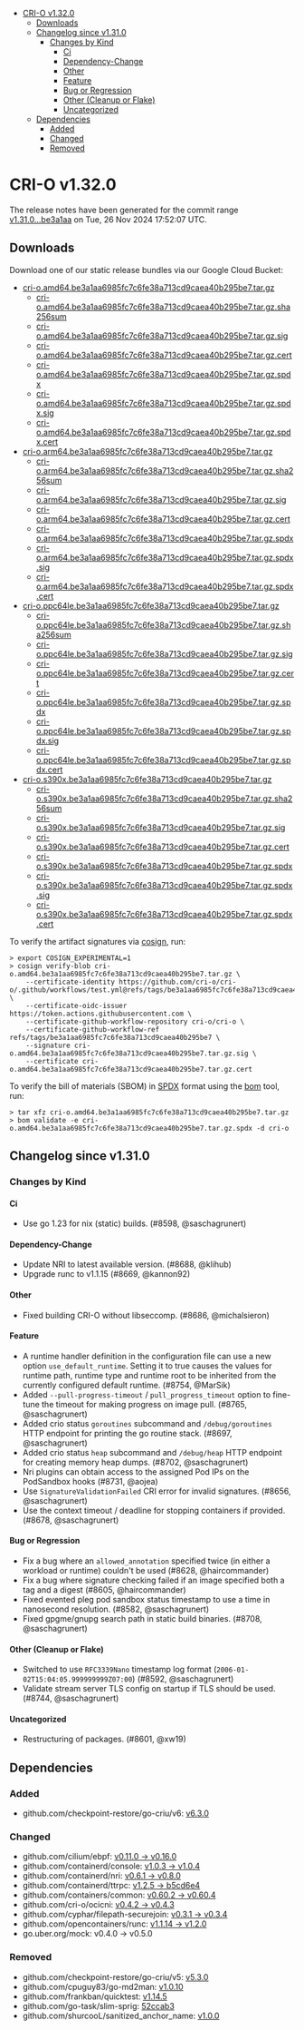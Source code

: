 - [CRI-O v1.32.0](#cri-o-v1320)
  - [Downloads](#downloads)
  - [Changelog since v1.31.0](#changelog-since-v1310)
    - [Changes by Kind](#changes-by-kind)
      - [Ci](#ci)
      - [Dependency-Change](#dependency-change)
      - [Other](#other)
      - [Feature](#feature)
      - [Bug or Regression](#bug-or-regression)
      - [Other (Cleanup or Flake)](#other-cleanup-or-flake)
      - [Uncategorized](#uncategorized)
  - [Dependencies](#dependencies)
    - [Added](#added)
    - [Changed](#changed)
    - [Removed](#removed)

# CRI-O v1.32.0

The release notes have been generated for the commit range
[v1.31.0...be3a1aa](https://github.com/cri-o/cri-o/compare/v1.31.0...v1.32.0) on Tue, 26 Nov 2024 17:52:07 UTC.

## Downloads

Download one of our static release bundles via our Google Cloud Bucket:

- [cri-o.amd64.be3a1aa6985fc7c6fe38a713cd9caea40b295be7.tar.gz](https://storage.googleapis.com/cri-o/artifacts/cri-o.amd64.be3a1aa6985fc7c6fe38a713cd9caea40b295be7.tar.gz)
  - [cri-o.amd64.be3a1aa6985fc7c6fe38a713cd9caea40b295be7.tar.gz.sha256sum](https://storage.googleapis.com/cri-o/artifacts/cri-o.amd64.be3a1aa6985fc7c6fe38a713cd9caea40b295be7.tar.gz.sha256sum)
  - [cri-o.amd64.be3a1aa6985fc7c6fe38a713cd9caea40b295be7.tar.gz.sig](https://storage.googleapis.com/cri-o/artifacts/cri-o.amd64.be3a1aa6985fc7c6fe38a713cd9caea40b295be7.tar.gz.sig)
  - [cri-o.amd64.be3a1aa6985fc7c6fe38a713cd9caea40b295be7.tar.gz.cert](https://storage.googleapis.com/cri-o/artifacts/cri-o.amd64.be3a1aa6985fc7c6fe38a713cd9caea40b295be7.tar.gz.cert)
  - [cri-o.amd64.be3a1aa6985fc7c6fe38a713cd9caea40b295be7.tar.gz.spdx](https://storage.googleapis.com/cri-o/artifacts/cri-o.amd64.be3a1aa6985fc7c6fe38a713cd9caea40b295be7.tar.gz.spdx)
  - [cri-o.amd64.be3a1aa6985fc7c6fe38a713cd9caea40b295be7.tar.gz.spdx.sig](https://storage.googleapis.com/cri-o/artifacts/cri-o.amd64.be3a1aa6985fc7c6fe38a713cd9caea40b295be7.tar.gz.spdx.sig)
  - [cri-o.amd64.be3a1aa6985fc7c6fe38a713cd9caea40b295be7.tar.gz.spdx.cert](https://storage.googleapis.com/cri-o/artifacts/cri-o.amd64.be3a1aa6985fc7c6fe38a713cd9caea40b295be7.tar.gz.spdx.cert)
- [cri-o.arm64.be3a1aa6985fc7c6fe38a713cd9caea40b295be7.tar.gz](https://storage.googleapis.com/cri-o/artifacts/cri-o.arm64.be3a1aa6985fc7c6fe38a713cd9caea40b295be7.tar.gz)
  - [cri-o.arm64.be3a1aa6985fc7c6fe38a713cd9caea40b295be7.tar.gz.sha256sum](https://storage.googleapis.com/cri-o/artifacts/cri-o.arm64.be3a1aa6985fc7c6fe38a713cd9caea40b295be7.tar.gz.sha256sum)
  - [cri-o.arm64.be3a1aa6985fc7c6fe38a713cd9caea40b295be7.tar.gz.sig](https://storage.googleapis.com/cri-o/artifacts/cri-o.arm64.be3a1aa6985fc7c6fe38a713cd9caea40b295be7.tar.gz.sig)
  - [cri-o.arm64.be3a1aa6985fc7c6fe38a713cd9caea40b295be7.tar.gz.cert](https://storage.googleapis.com/cri-o/artifacts/cri-o.arm64.be3a1aa6985fc7c6fe38a713cd9caea40b295be7.tar.gz.cert)
  - [cri-o.arm64.be3a1aa6985fc7c6fe38a713cd9caea40b295be7.tar.gz.spdx](https://storage.googleapis.com/cri-o/artifacts/cri-o.arm64.be3a1aa6985fc7c6fe38a713cd9caea40b295be7.tar.gz.spdx)
  - [cri-o.arm64.be3a1aa6985fc7c6fe38a713cd9caea40b295be7.tar.gz.spdx.sig](https://storage.googleapis.com/cri-o/artifacts/cri-o.arm64.be3a1aa6985fc7c6fe38a713cd9caea40b295be7.tar.gz.spdx.sig)
  - [cri-o.arm64.be3a1aa6985fc7c6fe38a713cd9caea40b295be7.tar.gz.spdx.cert](https://storage.googleapis.com/cri-o/artifacts/cri-o.arm64.be3a1aa6985fc7c6fe38a713cd9caea40b295be7.tar.gz.spdx.cert)
- [cri-o.ppc64le.be3a1aa6985fc7c6fe38a713cd9caea40b295be7.tar.gz](https://storage.googleapis.com/cri-o/artifacts/cri-o.ppc64le.be3a1aa6985fc7c6fe38a713cd9caea40b295be7.tar.gz)
  - [cri-o.ppc64le.be3a1aa6985fc7c6fe38a713cd9caea40b295be7.tar.gz.sha256sum](https://storage.googleapis.com/cri-o/artifacts/cri-o.ppc64le.be3a1aa6985fc7c6fe38a713cd9caea40b295be7.tar.gz.sha256sum)
  - [cri-o.ppc64le.be3a1aa6985fc7c6fe38a713cd9caea40b295be7.tar.gz.sig](https://storage.googleapis.com/cri-o/artifacts/cri-o.ppc64le.be3a1aa6985fc7c6fe38a713cd9caea40b295be7.tar.gz.sig)
  - [cri-o.ppc64le.be3a1aa6985fc7c6fe38a713cd9caea40b295be7.tar.gz.cert](https://storage.googleapis.com/cri-o/artifacts/cri-o.ppc64le.be3a1aa6985fc7c6fe38a713cd9caea40b295be7.tar.gz.cert)
  - [cri-o.ppc64le.be3a1aa6985fc7c6fe38a713cd9caea40b295be7.tar.gz.spdx](https://storage.googleapis.com/cri-o/artifacts/cri-o.ppc64le.be3a1aa6985fc7c6fe38a713cd9caea40b295be7.tar.gz.spdx)
  - [cri-o.ppc64le.be3a1aa6985fc7c6fe38a713cd9caea40b295be7.tar.gz.spdx.sig](https://storage.googleapis.com/cri-o/artifacts/cri-o.ppc64le.be3a1aa6985fc7c6fe38a713cd9caea40b295be7.tar.gz.spdx.sig)
  - [cri-o.ppc64le.be3a1aa6985fc7c6fe38a713cd9caea40b295be7.tar.gz.spdx.cert](https://storage.googleapis.com/cri-o/artifacts/cri-o.ppc64le.be3a1aa6985fc7c6fe38a713cd9caea40b295be7.tar.gz.spdx.cert)
- [cri-o.s390x.be3a1aa6985fc7c6fe38a713cd9caea40b295be7.tar.gz](https://storage.googleapis.com/cri-o/artifacts/cri-o.s390x.be3a1aa6985fc7c6fe38a713cd9caea40b295be7.tar.gz)
  - [cri-o.s390x.be3a1aa6985fc7c6fe38a713cd9caea40b295be7.tar.gz.sha256sum](https://storage.googleapis.com/cri-o/artifacts/cri-o.s390x.be3a1aa6985fc7c6fe38a713cd9caea40b295be7.tar.gz.sha256sum)
  - [cri-o.s390x.be3a1aa6985fc7c6fe38a713cd9caea40b295be7.tar.gz.sig](https://storage.googleapis.com/cri-o/artifacts/cri-o.s390x.be3a1aa6985fc7c6fe38a713cd9caea40b295be7.tar.gz.sig)
  - [cri-o.s390x.be3a1aa6985fc7c6fe38a713cd9caea40b295be7.tar.gz.cert](https://storage.googleapis.com/cri-o/artifacts/cri-o.s390x.be3a1aa6985fc7c6fe38a713cd9caea40b295be7.tar.gz.cert)
  - [cri-o.s390x.be3a1aa6985fc7c6fe38a713cd9caea40b295be7.tar.gz.spdx](https://storage.googleapis.com/cri-o/artifacts/cri-o.s390x.be3a1aa6985fc7c6fe38a713cd9caea40b295be7.tar.gz.spdx)
  - [cri-o.s390x.be3a1aa6985fc7c6fe38a713cd9caea40b295be7.tar.gz.spdx.sig](https://storage.googleapis.com/cri-o/artifacts/cri-o.s390x.be3a1aa6985fc7c6fe38a713cd9caea40b295be7.tar.gz.spdx.sig)
  - [cri-o.s390x.be3a1aa6985fc7c6fe38a713cd9caea40b295be7.tar.gz.spdx.cert](https://storage.googleapis.com/cri-o/artifacts/cri-o.s390x.be3a1aa6985fc7c6fe38a713cd9caea40b295be7.tar.gz.spdx.cert)

To verify the artifact signatures via [cosign](https://github.com/sigstore/cosign), run:

```console
> export COSIGN_EXPERIMENTAL=1
> cosign verify-blob cri-o.amd64.be3a1aa6985fc7c6fe38a713cd9caea40b295be7.tar.gz \
    --certificate-identity https://github.com/cri-o/cri-o/.github/workflows/test.yml@refs/tags/be3a1aa6985fc7c6fe38a713cd9caea40b295be7 \
    --certificate-oidc-issuer https://token.actions.githubusercontent.com \
    --certificate-github-workflow-repository cri-o/cri-o \
    --certificate-github-workflow-ref refs/tags/be3a1aa6985fc7c6fe38a713cd9caea40b295be7 \
    --signature cri-o.amd64.be3a1aa6985fc7c6fe38a713cd9caea40b295be7.tar.gz.sig \
    --certificate cri-o.amd64.be3a1aa6985fc7c6fe38a713cd9caea40b295be7.tar.gz.cert
```

To verify the bill of materials (SBOM) in [SPDX](https://spdx.org) format using the [bom](https://sigs.k8s.io/bom) tool, run:

```console
> tar xfz cri-o.amd64.be3a1aa6985fc7c6fe38a713cd9caea40b295be7.tar.gz
> bom validate -e cri-o.amd64.be3a1aa6985fc7c6fe38a713cd9caea40b295be7.tar.gz.spdx -d cri-o
```

## Changelog since v1.31.0

### Changes by Kind

#### Ci
 - Use go 1.23 for nix (static) builds. (#8598, @saschagrunert)

#### Dependency-Change
 - Update NRI to latest available version. (#8688, @klihub)
 - Upgrade runc to v1.1.15 (#8669, @kannon92)

#### Other
 - Fixed building CRI-O without libseccomp. (#8686, @michalsieron)

#### Feature
 - A runtime handler definition in the configuration file can use a new option `use_default_runtime`. Setting it to true causes the values for runtime path, runtime type and runtime root to be inherited from the currently configured default runtime. (#8754, @MarSik)
 - Added `--pull-progress-timeout` / `pull_progress_timeout` option to fine-tune the timeout for making progress on image pull. (#8765, @saschagrunert)
 - Added crio status `goroutines` subcommand and `/debug/goroutines` HTTP endpoint for printing the go routine stack. (#8697, @saschagrunert)
 - Added crio status `heap` subcommand and `/debug/heap` HTTP endpoint for creating memory heap dumps. (#8702, @saschagrunert)
 - Nri plugins can obtain access to the assigned Pod IPs on the PodSandbox hooks (#8731, @aojea)
 - Use `SignatureValidationFailed` CRI error for invalid signatures. (#8656, @saschagrunert)
 - Use the context timeout / deadline for stopping containers if provided. (#8678, @saschagrunert)

#### Bug or Regression
 - Fix a bug where an `allowed_annotation` specified twice (in either a workload or runtime) couldn't be used (#8628, @haircommander)
 - Fix a bug where signature checking failed if an image specified both a tag and a digest (#8605, @haircommander)
 - Fixed evented pleg pod sandbox status timestamp to use a time in nanosecond resolution. (#8582, @saschagrunert)
 - Fixed gpgme/gnupg search path in static build binaries. (#8708, @saschagrunert)

#### Other (Cleanup or Flake)
 - Switched to use `RFC3339Nano` timestamp log format (`2006-01-02T15:04:05.999999999Z07:00`) (#8592, @saschagrunert)
 - Validate stream server TLS config on startup if TLS should be used. (#8744, @saschagrunert)

#### Uncategorized
 - Restructuring of packages. (#8601, @xw19)

## Dependencies

### Added
- github.com/checkpoint-restore/go-criu/v6: [v6.3.0](https://github.com/checkpoint-restore/go-criu/tree/v6.3.0)

### Changed
- github.com/cilium/ebpf: [v0.11.0 → v0.16.0](https://github.com/cilium/ebpf/compare/v0.11.0...v0.16.0)
- github.com/containerd/console: [v1.0.3 → v1.0.4](https://github.com/containerd/console/compare/v1.0.3...v1.0.4)
- github.com/containerd/nri: [v0.6.1 → v0.8.0](https://github.com/containerd/nri/compare/v0.6.1...v0.8.0)
- github.com/containerd/ttrpc: [v1.2.5 → b5cd6e4](https://github.com/containerd/ttrpc/compare/v1.2.5...b5cd6e4)
- github.com/containers/common: [v0.60.2 → v0.60.4](https://github.com/containers/common/compare/v0.60.2...v0.60.4)
- github.com/cri-o/ocicni: [v0.4.2 → v0.4.3](https://github.com/cri-o/ocicni/compare/v0.4.2...v0.4.3)
- github.com/cyphar/filepath-securejoin: [v0.3.1 → v0.3.4](https://github.com/cyphar/filepath-securejoin/compare/v0.3.1...v0.3.4)
- github.com/opencontainers/runc: [v1.1.14 → v1.2.0](https://github.com/opencontainers/runc/compare/v1.1.14...v1.2.0)
- go.uber.org/mock: v0.4.0 → v0.5.0

### Removed
- github.com/checkpoint-restore/go-criu/v5: [v5.3.0](https://github.com/checkpoint-restore/go-criu/tree/v5.3.0)
- github.com/cpuguy83/go-md2man: [v1.0.10](https://github.com/cpuguy83/go-md2man/tree/v1.0.10)
- github.com/frankban/quicktest: [v1.14.5](https://github.com/frankban/quicktest/tree/v1.14.5)
- github.com/go-task/slim-sprig: [52ccab3](https://github.com/go-task/slim-sprig/tree/52ccab3)
- github.com/shurcooL/sanitized_anchor_name: [v1.0.0](https://github.com/shurcooL/sanitized_anchor_name/tree/v1.0.0)
